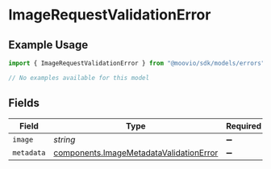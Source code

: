 # ImageRequestValidationError

## Example Usage

```typescript
import { ImageRequestValidationError } from "@moovio/sdk/models/errors";

// No examples available for this model
```

## Fields

| Field                                                                                              | Type                                                                                               | Required                                                                                           | Description                                                                                        |
| -------------------------------------------------------------------------------------------------- | -------------------------------------------------------------------------------------------------- | -------------------------------------------------------------------------------------------------- | -------------------------------------------------------------------------------------------------- |
| `image`                                                                                            | *string*                                                                                           | :heavy_minus_sign:                                                                                 | N/A                                                                                                |
| `metadata`                                                                                         | [components.ImageMetadataValidationError](../../models/components/imagemetadatavalidationerror.md) | :heavy_minus_sign:                                                                                 | N/A                                                                                                |